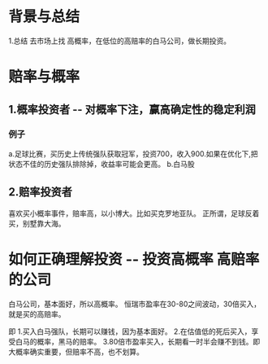 # 背景与总结
1.总结
去市场上找 高概率，在低位的高赔率的白马公司，做长期投资。


# 赔率与概率
## 1.概率投资者 -- 对概率下注，赢高确定性的稳定利润
### 例子
a.足球比赛，买历史上传统强队获取冠军，投资700，收入900.如果在优化下,把状态不佳的历史强队排除掉，收益率可能会更高。
b.白马股

## 2.赔率投资者
喜欢买小概率事件，赔率高，以小博大。比如买克罗地亚队。
正所谓，足球反着买，别墅靠大海。


# 如何正确理解投资 -- 投资高概率 高赔率的公司
白马公司，基本面好，所以高概率。
恒瑞市盈率在30-80之间波动，30倍买入，就是买的高赔率。

即
1.买入白马强队，长期可以赚钱，因为基本面好。
2.在估值低的死后买入，享受白马的概率，黑马的赔率。
3.80倍市盈率买入，长期看一时半会赚不到钱。即大概率确实重要，但赔率不高，也不划算。
